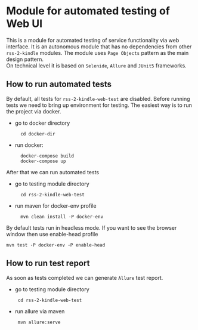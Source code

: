 Module for automated testing of Web UI
======================================

This is a module for automated testing of service functionality via web interface. 
It is an autonomous module that has no dependencies from other `rss-2-kindle` modules. 
The module uses `Page Objects` pattern as the main design pattern.  
On technical level it is based on `Selenide`, `Allure` and `JUnit5` frameworks.   

## How to run automated tests

By default, all tests for `rss-2-kindle-web-test` are disabled. 
Before running tests we need to bring up environment for testing. The easiest way is to run the project via docker.
* go to docker directory
        
        cd docker-dir
        
* run docker:
 
        docker-compose build
        docker-compose up   
        
After that we can run automated tests
* go to testing module directory
        
        cd rss-2-kindle-web-test
        
* run maven for docker-env profile

        mvn clean install -P docker-env
                        
By default tests run in headless mode. If you want to see the browser window then use enable-head profile

    mvn test -P docker-env -P enable-head                         
    
 ## How to run test report
 
 As soon as tests completed we can generate `Allure` test report. 
 * go to testing module directory
 
        cd rss-2-kindle-web-test
 
 * run allure via maven 
 
        mvn allure:serve
    
    